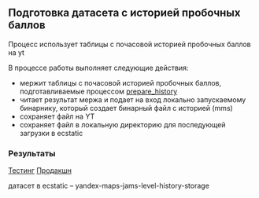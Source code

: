 Подготовка датасета с историей пробочных баллов
---

Процесс использует таблицы с почасовой историей пробочных баллов на yt

В процессе работы выполняет следующие действия:
- мержит таблицы с почасовой историей пробочных баллов, подготавливаемые процессом [prepare_history](/arc/trunk/arcadia/maps/analyzer/sandbox/jams_level_prediction/prepare_history)
- читает результат мержа и подает на вход локально запускаемому бинарнику, который создает бинарный файл с историей (mms)
- сохраняет файл на YT
- сохраняет файл в локальную директорию для последующей загрузки в ecstatic

### Результаты

[Тестинг](https://yt.yandex-team.ru/hahn/navigation?path=//home/maps/jams/production/jams-level-prediction/history_storage)
[Продакшн](https://yt.yandex-team.ru/hahn/navigation?path=//home/maps/jams/testing/jams-level-prediction/history_storage)

датасет в ecstatic – yandex-maps-jams-level-history-storage
